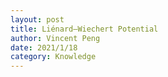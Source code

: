 ```yaml
---
layout: post
title: Liénard–Wiechert Potential
author: Vincent Peng
date: 2021/1/18
category: Knowledge
---
```






